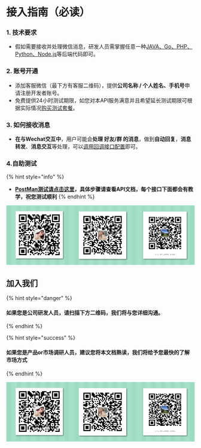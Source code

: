 # 接入指南（必读）

### 1. 技术要求

* 假如需要接收并处理微信消息，研发人员需掌握任意一种[JAVA、Go、PHP、Python、Node.js](https://baike.baidu.com/item/计算机编程语言)等后端代码即可。

### 2. 账号开通

* 添加客服微信（最下方有客服二维码），提供**公司名称 / 个人姓名、手机号**申请注册开发者账号。
* 免费提供24小时测试期限，如您对本API服务满意并且希望延长测试期限可根据实际情况[购买测试套餐](https://docs.wkteam.cn/gou-mai-shuo-ming)。

### 3. 如何接收消息

* **在与Wechat交互中**，用户可能会**处理 好友/群 的消息**，做到**自动回复**，**消息转发**、**消息交互**等处理，可以[调用回调接口配置](https://docs.wkteam.cn/api-wen-dang/xiao-xi-jie-shou/huo-qu-hui-tiao-xiao-xi/she-zhi-http-hui-tiao-di-zhi)即可。 

### 4.自助测试

{% hint style="info" %}
* [**PostMan测试请点击这里**](https://explore.postman.com/user/DCZoyMjyDryaJCD)**，具体步骤请查看API文档，每个接口下面都会有教学，祝您测试顺利**
{% endhint %}

![](.gitbook/assets/image%20%2839%29.png)

## 加入我们   <a id="join-us"></a>

{% hint style="danger" %}
#### 如果您是公司研发人员，请扫描下方二维码，我们将与您详细沟通。
{% endhint %}

{% hint style="success" %}
#### 如果您是产品or市场调研人员，建议您将本文档熟读，我们将给予您最快的了解市场方式
{% endhint %}

![       &#x552E;&#x524D;&#x5BA2;&#x670D;-&#x53EF;&#x53EF;                                         &#x552E;&#x524D;&#x5BA2;&#x670D;-&#x5C0F;&#x8BFA;                                  &#x4EA7;&#x54C1;&#x8D1F;&#x8D23;&#x4EBA;-&#x674E;&#x7ECF;&#x7406;](.gitbook/assets/image%20%2840%29.png)



